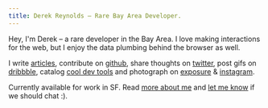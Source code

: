 ```yaml
---
title: Derek Reynolds – Rare Bay Area Developer.
---
```


Hey, I'm Derek – a rare developer in the Bay Area.
I love making interactions for the web, but I enjoy the
data plumbing behind the browser as well.

I write [articles][articles], contribute on [github][github],
share thoughts on [twitter][twitter], post gifs on [dribbble][dribbble],
catalog [cool dev tools][drktools] and photograph on
[exposure][exposure] & [instagram][instagram].

Currently available for work in SF.
Read [more about me][resume] and [let me know][contact]
if we should chat :).

[articles]: /articles (Articles on drk.es)
[resume]: /resume (Derek's Resume)
[contact]: /contact (Contact Derek)
[github]: https://github.com/derekr (derekr on Github)
[twitter]: https://twitter.com/drk (drk on Twitter)
[dribbble]: http://dribbble.com/derek (derek on Dribbble)
[drktools]: http://drktools.tumblr.com (drktools)
[exposure]: https://ddrrkk.exposure.co (ddrrkk on Exposure)
[instagram]: http://instagram.com/derekr (derekr on Instagram)

